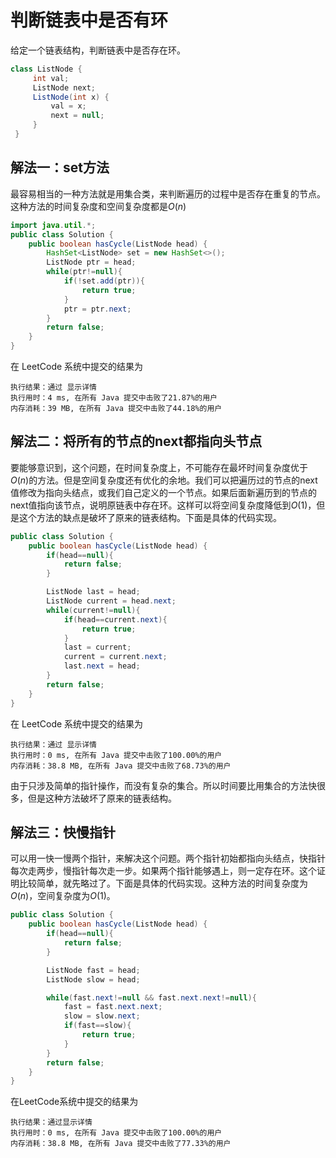 # 判断链表中是否有环

给定一个链表结构，判断链表中是否存在环。

```java
class ListNode {
     int val;
     ListNode next;
     ListNode(int x) {
         val = x;
         next = null;
     }
 }
```



## 解法一：set方法

最容易相当的一种方法就是用集合类，来判断遍历的过程中是否存在重复的节点。这种方法的时间复杂度和空间复杂度都是$O(n)$

```java
import java.util.*;
public class Solution {
    public boolean hasCycle(ListNode head) {
        HashSet<ListNode> set = new HashSet<>();
        ListNode ptr = head;
        while(ptr!=null){
            if(!set.add(ptr)){
                return true;
            }
            ptr = ptr.next;
        }
        return false;
    }
}
```

在 LeetCode 系统中提交的结果为

```
执行结果：通过 显示详情
执行用时：4 ms, 在所有 Java 提交中击败了21.87%的用户
内存消耗：39 MB, 在所有 Java 提交中击败了44.18%的用户
```



## 解法二：将所有的节点的next都指向头节点

要能够意识到，这个问题，在时间复杂度上，不可能存在最坏时间复杂度优于$O(n)$的方法。但是空间复杂度还有优化的余地。我们可以把遍历过的节点的next值修改为指向头结点，或我们自己定义的一个节点。如果后面新遍历到的节点的next值指向该节点，说明原链表中存在环。这样可以将空间复杂度降低到$O(1)$，但是这个方法的缺点是破坏了原来的链表结构。下面是具体的代码实现。

```java
public class Solution {
    public boolean hasCycle(ListNode head) {
        if(head==null){
            return false;
        }

        ListNode last = head;
        ListNode current = head.next;
        while(current!=null){
            if(head==current.next){
                return true;
            }
            last = current;
            current = current.next;
            last.next = head;
        }
        return false;
    }
}
```

在 LeetCode 系统中提交的结果为

```
执行结果：通过 显示详情
执行用时：0 ms, 在所有 Java 提交中击败了100.00%的用户
内存消耗：38.8 MB, 在所有 Java 提交中击败了68.73%的用户
```

由于只涉及简单的指针操作，而没有复杂的集合。所以时间要比用集合的方法快很多，但是这种方法破坏了原来的链表结构。

## 解法三：快慢指针

可以用一快一慢两个指针，来解决这个问题。两个指针初始都指向头结点，快指针每次走两步，慢指针每次走一步。如果两个指针能够遇上，则一定存在环。这个证明比较简单，就先略过了。下面是具体的代码实现。这种方法的时间复杂度为$O(n)$，空间复杂度为$O(1)$。

```java
public class Solution {
    public boolean hasCycle(ListNode head) {
        if(head==null){
            return false;
        }

        ListNode fast = head;
        ListNode slow = head;

        while(fast.next!=null && fast.next.next!=null){
            fast = fast.next.next;
            slow = slow.next;
            if(fast==slow){
                return true;
            }
        }
        return false;
    }
}
```

在LeetCode系统中提交的结果为

```
执行结果：通过显示详情
执行用时：0 ms, 在所有 Java 提交中击败了100.00%的用户
内存消耗：38.8 MB, 在所有 Java 提交中击败了77.33%的用户
```

